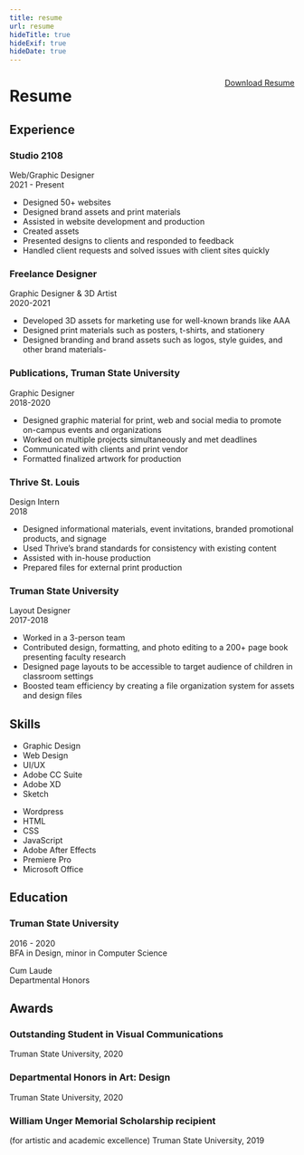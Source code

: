 ```yaml
---
title: resume
url: resume
hideTitle: true
hideExif: true
hideDate: true
---
```

<div class="button" style="margin-top: 10px; float:right;"><a href="/files/Rebecca-Comas-Resume-2023.pdf" target="_blank">Download Resume</a></div>

# Resume 

## Experience

<div class="flexy five-column-flex">
<div class="flexy-item">

### Studio 2108
Web/Graphic Designer </br>
2021 - Present

<div class="small-text">

- Designed 50+ websites
- Designed brand assets and print materials
- Assisted in website development and production
- Created assets
- Presented designs to clients and responded to feedback
- Handled client requests and solved issues with client sites quickly

</div>

</div>

<div class="flexy-item">

### Freelance Designer
Graphic Designer & 3D Artist </br>
2020-2021

<div class="small-text">

- Developed 3D assets for marketing use for well-known brands like AAA
- Designed print materials such as posters, t-shirts, and stationery
- Designed branding and brand assets such as logos, style guides, and other brand materials- 

</div>
</div>
<div class="flexy-item">

### Publications, Truman State University
Graphic Designer </br>
2018-2020

<div class="small-text">

- Designed graphic material for print, web and social media to promote on-campus events and organizations
- Worked on multiple projects simultaneously and met deadlines
- Communicated with clients and print vendor
- Formatted finalized artwork for production

</div>
</div>
<div class="flexy-item">

### Thrive St. Louis
Design Intern </br>
2018

<div class="small-text">

- Designed informational materials, event invitations, branded promotional products, and signage
- Used Thrive’s brand standards for consistency with existing content
- Assisted with in-house production 
- Prepared files for external print production

</div>
</div>
<div class="flexy-item">

### Truman State University
Layout Designer </br>
2017-2018

<div class="small-text">

- Worked in a 3-person team
- Contributed design, formatting, and photo editing to a 200+ page book presenting faculty research
- Designed page layouts to be accessible to target audience of children in classroom settings
- Boosted team efficiency by creating a file organization system for assets and design files

</div>
</div>
</div>

<div class="flexy">

<div>

## Skills

<div class="flexy">

<div style="margin-bottom: 0px" class="flexy-item small-text">

- Graphic Design
- Web Design
- UI/UX
- Adobe CC Suite
- Adobe XD
- Sketch

</div>
<div class="flexy-item small-text">

- Wordpress
- HTML
- CSS
- JavaScript
- Adobe After Effects
- Premiere Pro
- Microsoft Office

</div>
</div>

</div>

<div class="flexy-item">

## Education

### Truman State University
2016 - 2020 </br>
BFA in Design, minor in Computer Science </br>
<div class="small-text">
Cum Laude </br>
Departmental Honors
</div>

</div>

<div class="flexy-item">

## Awards

### Outstanding Student in Visual Communications
Truman State University, 2020

### Departmental Honors in Art: Design
Truman State University, 2020

### William Unger Memorial Scholarship recipient
(for artistic and academic excellence)
Truman State University, 2019

</div>

</div>


